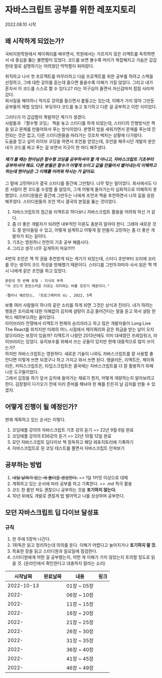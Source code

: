 # 자바스크립트 공부를 위한 레포지토리

2022.08.10 시작

## 왜 시작하게 되었는가?

국비지원학원에서 제이쿼리를 배우면서, 학원에서는 가르치지 않은 리액트를 독학하면서 내 중심을 뚫는 불편함이 있었다. 코드를 보면 볼수록 머리가 복잡해지고 가슴은 갑갑한데 말로 설명하기는 어려웠던 막막함이 뒤따랐다.

취직하고 나서 첫 프로젝트를 마무리하고 다음 프로젝트를 위한 공부를 하려고 스택을 선정하고, 그에 대한 강의를 듣는데 들으면 들을수록 이해가 가질 않았다. 그리고 내가 혼자서 이 코드를 스스로 짤 수 있다고? 라는 의구심이 들면서 자신감마저 점점 사라져갔다.  
회사일을 해야하니 억지로 강의를 들으면서 붙들고는 있는데, 이해가 가지 않아 그만둔 공부들의 제법 있었다. 부딪히다 코드를 놓고 포기하고 다른 걸 공부하고 이런 식이었다.

그러다가 이 갑갑함이 폭발하던 계기가 생겼다.  
사람들과 『함수형 코딩』 책을 놓고 스터디를 하게 되었는데, 스터디의 진행방식은 책을 읽고 문제를 만들어와서 푸는 방식이었다. 분명히 밤을 새워가면서 문제를 푸는데 진전되는 것은 없고, 다른 스터디원들을 따라가는 것조차 벅차는 상황에 다가왔다.  
도움을 얻고 싶어 라이브 코딩을 하면서 조언을 얻었는데, 조언을 해주시던 개발자 분은 내가 코드를 짜고 푸는 걸 보면서 지긋이 한 마디 해주셨다.

#### _제가 볼 때는 현아님은 함수형 코딩을 공부하셔야 할 게 아니고, 자바스크립트 기초부터 공부하셔야 해요. 다른 분들은 함수가 어떻게 쓰이고 값을 만들어서 뱉어내는지 이해하고 하는데 현아님은 그 이해를 어려워 하시는 거 같아요._

그 말에 고민하다가 결국 스터디를 중간에 그만뒀다. 너무 맞는 말이었다. 회사에서도 다른 사람이 짠 코드를 수정할 줄 알았지, 그게 어떻게 돌아가는지 심화적으로 이해하지 못했었다. 스터디원들은 중간에 그만두는 나에게 조언과 책을 추천하면서 나의 길을 응원해주었다. 스터디원들의 조언 역시 결국의 본질을 뚫는 것이었다.

1. 자바스크립트의 접근을 리액트로 하다보니 자바스크립트 활용을 어려워 하신 거 같다.
2. 좀 더 좋은 개발자가 되려면 내부적인 이론도 충분히 알아야 한다. 그래야 새로운 것도 잘 받아들일 수 있고, 어떻게 설계하고 어떻게 잘 만들지 고민하는 좀 더 좋은 개발자가 되는 길이다.
3. 기초는 영원하니 천천히 기초 공부 해봅시다.
4. 그리고 생각 너무 깊게하지 마요!!!!!!

4번의 조언은 책 학 권을 추천받게 되는 계기가 되었는데, 스터디 초반부터 꼬리에 꼬리를 무는 생각이 코드 작성을 방해했기 때문이다. 스터디를 그만두자마자 사서 읽은 책 역시 나에게 같은 조언을 하고 있었다.

```
혼란의 첫 번째 유형 : 지식의 부족
"이 코드가 혼란스러운 이유는 의미하는 바를 모르기 때문이다."

-펠리너 헤르만스, 『프로그래머의 뇌』, 2022, 5쪽
```

보통 여러 사람들이 하나의 같은 소리를 하게 되면 그것은 상식과 진리다. 내가 하려는 행동은 조미료에 대한 이해없이 김치에 설탕이 조금 들어간다는 말을 듣고 와서 설탕 한 박스 때려부으려는 꼴이었다.  
라이브러리 전쟁에서 리액트가 현재의 승리자라고 하고 많은 개발자들이 Long Live The React를 외치지만 미래의 어느 시점에서 제이쿼리와 같은 취급을 받는 날이 오지 않으리라는 보장이 있을까? 리액트가 나왔던 2013년에도 이미 대세였던 프레임워크, 라이브러리는 있었다. 유지보수를 위해서 쓰는 곳들이 있지만 현재 대중적으로 많이 쓰이는가?  
하지만 자바스크립트는 영원하다. 새로운 기술이 나와도 자바스크립트를 잘 사용할 줄 안다면 이렇게 쓰면 되겠구나 하고 가지고 와서 쓰면 된다. 앵귤러든, 리액트든, 제이쿼리든, 커피스크립트든, 타입스크립트든 결국에는 자바스크립트를 더 잘 활용하기 위헤 나온 도구들이었다.  
그래서 김장을 하기 앞서 김치에 들어가는 재료가 뭔지, 어떻게 개량하는지 알아보려고 한다. 김장철이 다가오기 전에 미리 준비를 해놔야 한 해를 든든히 날 김치를 만들 수 있겠지.

## 어떻게 진행이 될 예정인가?

현재 계획하고 있는 순서는 이렇다.

1. 코딩애플 강의의 자바스크립트 기초 강의 듣기 => 22년 9월 6일 완료
2. 코딩애플 강의의 ES6강의 듣기 => 22년 10월 12일 완료
3. 모던 자바스크립트 딥다이브 책 정독하고 해당 레포지토리에 기록하기
4. 자바스크립트로 된 코딩 테스트를 풀면서 자바스크립트 만져보기

## 공부하는 방법

1. ~~내일 날짜가 있는 새 폴더를 생성한다.~~ => 1일 1커밋 이상으로 대체
2. 계획하고 있는 순서에 따라 공부를 하고 기록한다. => .md 적극 활용
3. 코드 한 줄만 쳐도 괜찮으니 공부하는 것을 <strong>포기하지 않는다.</strong>
4. 10년 뒤에도 개발로 괜찮게 밥 벌어먹고 나를 상상하며 공부한다.

## 모던 자바스크립트 딥 다이브 달성표

### 규칙

1. 한 주에 5장씩 나간다.
2. 1회독은 읽고 정리하는데 의의를 둔다. 이해가 어렵다고 늘어지거나 <strong>포기하지 말 것.</strong>
3. 목표한 장을 읽고 스터디원과 일요일에 점검한다.
4. 스터디원에게 어떤 걸 공부했는지, 어떤 게 이해가 가지 않았는지 토의할 정도로 읽을 것. (온라인에서 확인한다고 대충하지 말라는 소리)

| 시작날짜   | 완료날짜 | 내용        | 링크 |
| ---------- | -------- | ----------- | ---- |
| 2022-10-13 |          | 01장 ~ 05장 |      |
| 2022-      |          | 06장 ~ 10장 |      |
| 2022-      |          | 11장 ~ 15장 |      |
| 2022-      |          | 16장 ~ 20장 |      |
| 2022-      |          | 21장 ~ 25장 |      |
| 2022-      |          | 26장 ~ 30장 |      |
| 2022-      |          | 31장 ~ 35장 |      |
| 2022-      |          | 36장 ~ 40장 |      |
| 2022-      |          | 41장 ~ 45장 |      |
| 2022-      |          | 46장 ~ 49장 |      |
